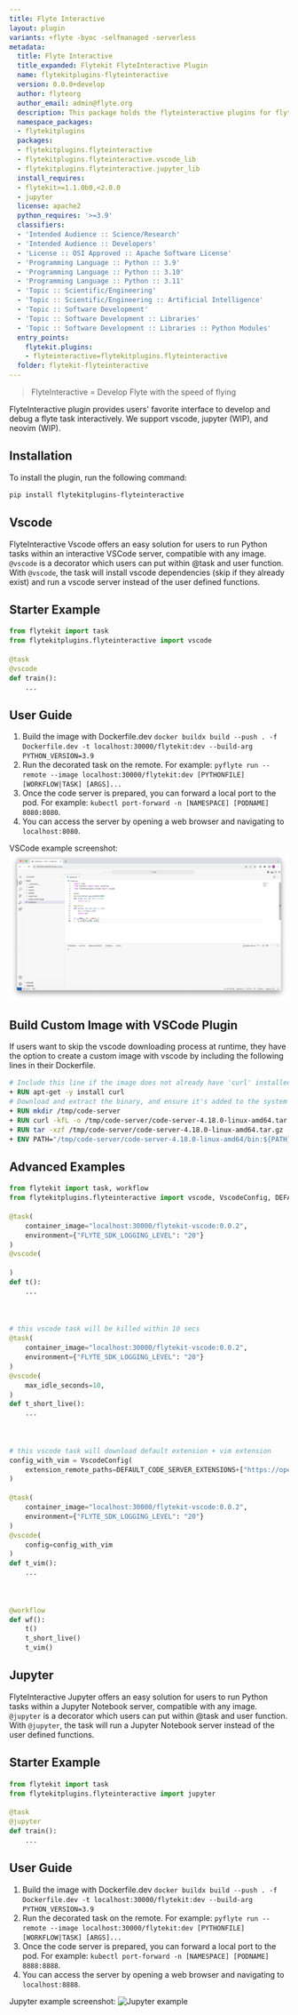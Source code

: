 ```yaml
---
title: Flyte Interactive
layout: plugin
variants: +flyte -byoc -selfmanaged -serverless
metadata:
  title: Flyte Interactive
  title_expanded: Flytekit FlyteInteractive Plugin
  name: flytekitplugins-flyteinteractive
  version: 0.0.0+develop
  author: flyteorg
  author_email: admin@flyte.org
  description: This package holds the flyteinteractive plugins for flytekit
  namespace_packages:
  - flytekitplugins
  packages:
  - flytekitplugins.flyteinteractive
  - flytekitplugins.flyteinteractive.vscode_lib
  - flytekitplugins.flyteinteractive.jupyter_lib
  install_requires:
  - flytekit>=1.1.0b0,<2.0.0
  - jupyter
  license: apache2
  python_requires: '>=3.9'
  classifiers:
  - 'Intended Audience :: Science/Research'
  - 'Intended Audience :: Developers'
  - 'License :: OSI Approved :: Apache Software License'
  - 'Programming Language :: Python :: 3.9'
  - 'Programming Language :: Python :: 3.10'
  - 'Programming Language :: Python :: 3.11'
  - 'Topic :: Scientific/Engineering'
  - 'Topic :: Scientific/Engineering :: Artificial Intelligence'
  - 'Topic :: Software Development'
  - 'Topic :: Software Development :: Libraries'
  - 'Topic :: Software Development :: Libraries :: Python Modules'
  entry_points:
    flytekit.plugins:
    - flyteinteractive=flytekitplugins.flyteinteractive
  folder: flytekit-flyteinteractive
---
```



> FlyteInteractive = Develop Flyte with the speed of flying

FlyteInteractive plugin provides users' favorite interface to develop and debug a flyte task interactively. We support vscode, jupyter (WIP), and neovim (WIP).

## Installation

To install the plugin, run the following command:

```bash
pip install flytekitplugins-flyteinteractive
```

## Vscode

FlyteInteractive Vscode offers an easy solution for users to run Python tasks within an interactive VSCode server, compatible with any image. `@vscode` is a decorator which users can put within @task and user function. With `@vscode`, the task will install vscode dependencies (skip if they already exist) and run a vscode server instead of the user defined functions.


## Starter Example
```python
from flytekit import task
from flytekitplugins.flyteinteractive import vscode

@task
@vscode
def train():
    ...
```

## User Guide
1. Build the image with Dockerfile.dev `docker buildx build --push . -f Dockerfile.dev -t localhost:30000/flytekit:dev --build-arg PYTHON_VERSION=3.9`
2. Run the decorated task on the remote. For example: `pyflyte run --remote --image localhost:30000/flytekit:dev [PYTHONFILE] [WORKFLOW|TASK] [ARGS]...`
3. Once the code server is prepared, you can forward a local port to the pod. For example: `kubectl port-forward -n [NAMESPACE] [PODNAME] 8080:8080`.
4. You can access the server by opening a web browser and navigating to `localhost:8080`.

VSCode example screenshot:
![VSCode example](../../../_static/images/plugins/flyteinteractive/vscode_example.png)

## Build Custom Image with VSCode Plugin
If users want to skip the vscode downloading process at runtime, they have the option to create a custom image with vscode by including the following lines in their Dockerfile.
```Dockerfile
# Include this line if the image does not already have 'curl' installed.
+ RUN apt-get -y install curl
# Download and extract the binary, and ensure it's added to the system's $PATH.
+ RUN mkdir /tmp/code-server
+ RUN curl -kfL -o /tmp/code-server/code-server-4.18.0-linux-amd64.tar.gz https://github.com/coder/code-server/releases/download/v4.18.0/code-server-4.18.0-linux-amd64.tar.gz
+ RUN tar -xzf /tmp/code-server/code-server-4.18.0-linux-amd64.tar.gz -C /tmp/code-server/
+ ENV PATH="/tmp/code-server/code-server-4.18.0-linux-amd64/bin:${PATH}"
```

## Advanced Examples

```python
from flytekit import task, workflow
from flytekitplugins.flyteinteractive import vscode, VscodeConfig, DEFAULT_CODE_SERVER_EXTENSIONS

@task(
    container_image="localhost:30000/flytekit-vscode:0.0.2",
    environment={"FLYTE_SDK_LOGGING_LEVEL": "20"}
)
@vscode(

)
def t():
    ...



# this vscode task will be killed within 10 secs
@task(
    container_image="localhost:30000/flytekit-vscode:0.0.2",
    environment={"FLYTE_SDK_LOGGING_LEVEL": "20"}
)
@vscode(
    max_idle_seconds=10,
)
def t_short_live():
    ...



# this vscode task will download default extension + vim extension
config_with_vim = VscodeConfig(
    extension_remote_paths=DEFAULT_CODE_SERVER_EXTENSIONS+["https://open-vsx.org/api/vscodevim/vim/1.27.0/file/vscodevim.vim-1.27.0.vsix"]
)

@task(
    container_image="localhost:30000/flytekit-vscode:0.0.2",
    environment={"FLYTE_SDK_LOGGING_LEVEL": "20"}
)
@vscode(
    config=config_with_vim
)
def t_vim():
    ...



@workflow
def wf():
    t()
    t_short_live()
    t_vim()
```
## Jupyter

FlyteInteractive Jupyter offers an easy solution for users to run Python tasks within a Jupyter Notebook server, compatible with any image. `@jupyter` is a decorator which users can put within @task and user function. With `@jupyter`, the task will run a Jupyter Notebook server instead of the user defined functions.


## Starter Example
```python
from flytekit import task
from flytekitplugins.flyteinteractive import jupyter

@task
@jupyter
def train():
    ...
```

## User Guide
1. Build the image with Dockerfile.dev `docker buildx build --push . -f Dockerfile.dev -t localhost:30000/flytekit:dev --build-arg PYTHON_VERSION=3.9`
2. Run the decorated task on the remote. For example: `pyflyte run --remote --image localhost:30000/flytekit:dev [PYTHONFILE] [WORKFLOW|TASK] [ARGS]...`
3. Once the code server is prepared, you can forward a local port to the pod. For example: `kubectl port-forward -n [NAMESPACE] [PODNAME] 8888:8888`.
4. You can access the server by opening a web browser and navigating to `localhost:8888`.

Jupyter example screenshot:
![Jupyter example](/_static/images/plugins/flyteinteractive/jupyter_example.png)
